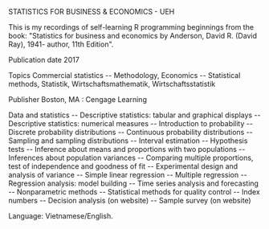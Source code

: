 STATISTICS FOR BUSINESS & ECONOMICS - UEH

This is my recordings of self-learning R programming beginnings from the book: "Statistics for business and economics by Anderson, David R. (David Ray), 1941- author, 11th Edition".

Publication date 2017

Topics Commercial statistics -- Methodology, Economics -- Statistical methods, Statistik, Wirtschaftsmathematik, Wirtschaftsstatistik

Publisher Boston, MA : Cengage Learning

Data and statistics -- Descriptive statistics: tabular and graphical displays -- Descriptive statistics: numerical measures -- Introduction to probability -- Discrete probability distributions -- Continuous probability distributions -- Sampling and sampling distributions -- Interval estimation -- Hypothesis tests -- Inference about means and proportions with two populations -- Inferences about population variances -- Comparing multiple proportions, test of independence and goodness of fit -- Experimental design and analysis of variance -- Simple linear regression -- Multiple regression -- Regression analysis: model building -- Time series analysis and forecasting -- Nonparametric methods -- Statistical methods for quality control -- Index numbers -- Decision analysis (on website) -- Sample survey (on website)

Language: Vietnamese/English.
